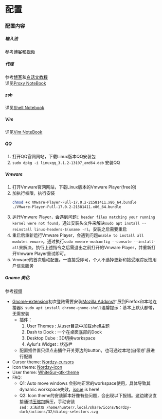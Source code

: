 # 配置
### 配置内容
##### 输入法
参考[博客](https://muzing.top/posts/3fc249cf/)和[视频](https://www.bilibili.com/video/BV1tY411q7f1/?spm_id_from=333.999.0.0)  
##### 代理
参考[博客](https://www.junz.org/post/v2_in_linux/)和[白话文教程](https://toutyrater.github.io/)  
详见[Proxy NoteBook](https://hunters-notebook.gitbook.io/proxy-notebook/basic)
##### zsh
详见[Shell Notebook](https://hunters-notebook.gitbook.io/shell-notebook/)  
##### Vim
详见[Vim NoteBook](https://hunters-notebook.gitbook.io/vim-notebook/)
##### QQ
  1. 打开QQ官网网站，下载Linux版本QQ安装包
  2. `sudo dpkg -i linuxqq_3.1.2-13107_amd64.deb` 安装QQ
##### Vmware  
  1. 打开Vmware官网网站，下载Linux版本的Vmware Player(free的)  
  2. 加执行权限，执行安装  
     ``` bash shell   
     chmod +x VMware-Player-Full-17.0.2-21581411.x86_64.bundle
     ./VMware-Player-Full-17.0.2-21581411.x86_64.bundle
     ```  
  3. 运行Vmware Player，会遇到问题`C header files matching your running kernel were not found`，通过安装头文件来解决`sudo apt install --reinstall linux-headers-$(uname -r)`。安装之后需要重启  
  4. 重启后重新运行Vmware Player，会遇到问题`unable to install all modules vmware`。通过执行`sudo vmware-modconfig --console --install-all`来解决。执行上述指令之后需退出之前打开的Vmware Player，并重新打开Vmware Player重试即可。 
  5. Vmware的首次启动配置，一直接受即可，个人不选择更新和接受跟踪反馈用户信息服务  
##### Gnome 美化  
参考[视频](https://www.bilibili.com/video/BV1KR4y127dR/?spm_id_from=333.1007.top_right_bar_window_history.content.click&vd_source=8836eda798f42e634172036484104534)  
  * [Gnome-extension](https://extensions.gnome.org/)初次登陆需要安装[Mozilla Addons](https://addons.mozilla.org/en-US/firefox/addon/gnome-shell-integration/)扩展到Firefox和本地连接器`$ sudo apt install chrome-gnome-shell`温馨提示：基本上默认都带，无需安装   
    - 插件：  
      1.  User Themes : 从user目录中加载shell主题
      2.  Dash to Dock : 一个在桌面底部的Dock
      3.  Desktop Cube : 3D切换workspace
      4.  Aylur's Widget : 状态栏
    - 配置插件置只须点击插件开关旁边的button，也可通过本地(自带)扩展进行配置  
  * Cursor theme: [Nordzy-cursors](https://github.com/alvatip/Nordzy-cursors)  
  * Icon theme: [Nordzy-icon](https://github.com/alvatip/Nordzy-icon)
  * User theme: [WhiteSur-gtk-theme](https://github.com/vinceliuice/WhiteSur-gtk-theme)  
  * FAQ:  
    - Q1: Auto move windows 会影响正常的workspace使用，具体导致其dynamic workspace失效，[issue](https://gitlab.gnome.org/GNOME/gnome-shell/-/issues/290) is here!  
    - Q2: Icon theme的安装脚本好像有些问题，会出现以下报错。这边建议直接通过[压缩包](https://www.pling.com/s/Gnome/p/1686927)解压，手动安装  
    `sed：无法读取 /home/hunter/.local/share/icons/Nordzy-dark/actions/32/dialog-selectors.svg`  
